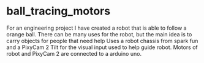 # ball_tracing_motors

For an engineering project I have created a robot that is able to follow a orange ball. There can be many uses for the robot, but the main idea is to carry objects for people that need help
Uses a robot chassis from spark fun and a PixyCam 2 Tilt for the visual input used to help guide robot. Motors of robot and PixyCam 2 are connected to a arduino uno.
